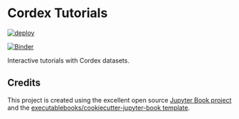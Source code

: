 # Cordex Tutorials

[![deploy](https://github.com/WCRP-CORDEX/cordex-tutorials/actions/workflows/deploy.yml/badge.svg)](https://wcrp-cordex.github.io/cordex-tutorials)

[![Binder](http://mybinder.org/badge_logo.svg)](https://mybinder.org/v2/gh/WCRP-CORDEX/binder-sandbox/main?urlpath=git-pull%3Frepo%3Dhttps%253A%252F%252Fgithub.com%252FWCRP-CORDEX%252Fcordex-tutorials%26urlpath%3Dlab%252Ftree%252Fcordex-tutorials%252Ftutorials%26branch%3Dmain)


Interactive tutorials with Cordex datasets.

## Credits

This project is created using the excellent open source [Jupyter Book project](https://jupyterbook.org/) and the [executablebooks/cookiecutter-jupyter-book template](https://github.com/executablebooks/cookiecutter-jupyter-book).
